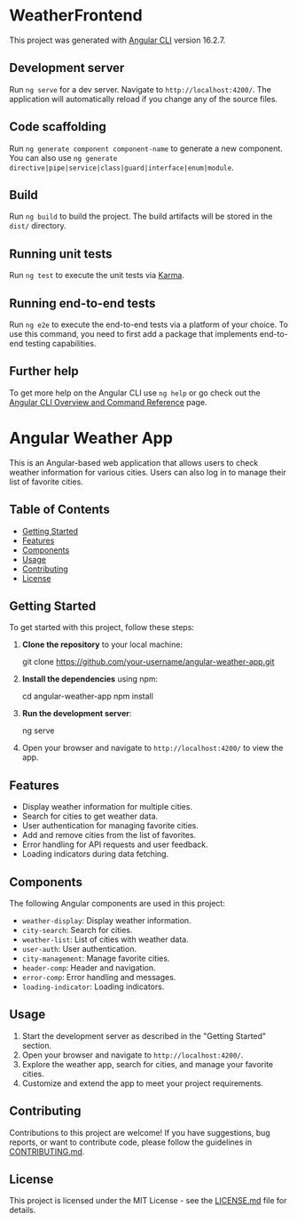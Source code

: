 # WeatherFrontend

This project was generated with [Angular CLI](https://github.com/angular/angular-cli) version 16.2.7.

## Development server

Run `ng serve` for a dev server. Navigate to `http://localhost:4200/`. The application will automatically reload if you change any of the source files.

## Code scaffolding

Run `ng generate component component-name` to generate a new component. You can also use `ng generate directive|pipe|service|class|guard|interface|enum|module`.

## Build

Run `ng build` to build the project. The build artifacts will be stored in the `dist/` directory.

## Running unit tests

Run `ng test` to execute the unit tests via [Karma](https://karma-runner.github.io).

## Running end-to-end tests

Run `ng e2e` to execute the end-to-end tests via a platform of your choice. To use this command, you need to first add a package that implements end-to-end testing capabilities.

## Further help

To get more help on the Angular CLI use `ng help` or go check out the [Angular CLI Overview and Command Reference](https://angular.io/cli) page.

# Angular Weather App

This is an Angular-based web application that allows users to check weather information for various cities. Users can also log in to manage their list of favorite cities.

## Table of Contents

- [Getting Started](#getting-started)
- [Features](#features)
- [Components](#components)
- [Usage](#usage)
- [Contributing](#contributing)
- [License](#license)

## Getting Started

To get started with this project, follow these steps:

1. **Clone the repository** to your local machine:

   git clone https://github.com/your-username/angular-weather-app.git

2. **Install the dependencies** using npm:

   cd angular-weather-app
   npm install

3. **Run the development server**:

   ng serve

4. Open your browser and navigate to `http://localhost:4200/` to view the app.

## Features

- Display weather information for multiple cities.
- Search for cities to get weather data.
- User authentication for managing favorite cities.
- Add and remove cities from the list of favorites.
- Error handling for API requests and user feedback.
- Loading indicators during data fetching.

## Components

The following Angular components are used in this project:

- `weather-display`: Display weather information.
- `city-search`: Search for cities.
- `weather-list`: List of cities with weather data.
- `user-auth`: User authentication.
- `city-management`: Manage favorite cities.
- `header-comp`: Header and navigation.
- `error-comp`: Error handling and messages.
- `loading-indicator`: Loading indicators.

## Usage

1. Start the development server as described in the "Getting Started" section.
2. Open your browser and navigate to `http://localhost:4200/`.
3. Explore the weather app, search for cities, and manage your favorite cities.
4. Customize and extend the app to meet your project requirements.

## Contributing

Contributions to this project are welcome! If you have suggestions, bug reports, or want to contribute code, please follow the guidelines in [CONTRIBUTING.md](CONTRIBUTING.md).

## License

This project is licensed under the MIT License - see the [LICENSE.md](LICENSE.md) file for details.
